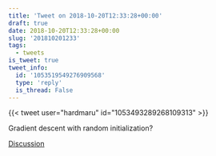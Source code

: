 ```yaml
---
title: 'Tweet on 2018-10-20T12:33:28+00:00'
draft: true
date: 2018-10-20T12:33:28+00:00
slug: '201810201233'
tags:
  - tweets
is_tweet: true
tweet_info:
  id: '1053519549276909568'
  type: 'reply'
  is_thread: False
---
```




{{< tweet user="hardmaru" id="1053493289268109313" >}}

Gradient descent with random initialization?

[Discussion](https://x.com/sytelus/status/1053519549276909568)

